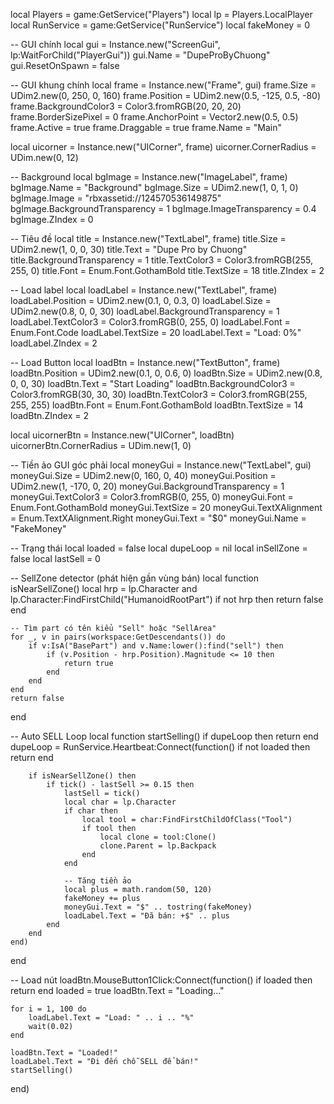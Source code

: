 local Players = game:GetService("Players")
local lp = Players.LocalPlayer
local RunService = game:GetService("RunService")
local fakeMoney = 0

-- GUI chính
local gui = Instance.new("ScreenGui", lp:WaitForChild("PlayerGui"))
gui.Name = "DupeProByChuong"
gui.ResetOnSpawn = false

-- GUI khung chính
local frame = Instance.new("Frame", gui)
frame.Size = UDim2.new(0, 250, 0, 160)
frame.Position = UDim2.new(0.5, -125, 0.5, -80)
frame.BackgroundColor3 = Color3.fromRGB(20, 20, 20)
frame.BorderSizePixel = 0
frame.AnchorPoint = Vector2.new(0.5, 0.5)
frame.Active = true
frame.Draggable = true
frame.Name = "Main"

local uicorner = Instance.new("UICorner", frame)
uicorner.CornerRadius = UDim.new(0, 12)

-- Background
local bgImage = Instance.new("ImageLabel", frame)
bgImage.Name = "Background"
bgImage.Size = UDim2.new(1, 0, 1, 0)
bgImage.Image = "rbxassetid://124570536149875"
bgImage.BackgroundTransparency = 1
bgImage.ImageTransparency = 0.4
bgImage.ZIndex = 0

-- Tiêu đề
local title = Instance.new("TextLabel", frame)
title.Size = UDim2.new(1, 0, 0, 30)
title.Text = "Dupe Pro by Chuong"
title.BackgroundTransparency = 1
title.TextColor3 = Color3.fromRGB(255, 255, 0)
title.Font = Enum.Font.GothamBold
title.TextSize = 18
title.ZIndex = 2

-- Load label
local loadLabel = Instance.new("TextLabel", frame)
loadLabel.Position = UDim2.new(0.1, 0, 0.3, 0)
loadLabel.Size = UDim2.new(0.8, 0, 0, 30)
loadLabel.BackgroundTransparency = 1
loadLabel.TextColor3 = Color3.fromRGB(0, 255, 0)
loadLabel.Font = Enum.Font.Code
loadLabel.TextSize = 20
loadLabel.Text = "Load: 0%"
loadLabel.ZIndex = 2

-- Load Button
local loadBtn = Instance.new("TextButton", frame)
loadBtn.Position = UDim2.new(0.1, 0, 0.6, 0)
loadBtn.Size = UDim2.new(0.8, 0, 0, 30)
loadBtn.Text = "Start Loading"
loadBtn.BackgroundColor3 = Color3.fromRGB(30, 30, 30)
loadBtn.TextColor3 = Color3.fromRGB(255, 255, 255)
loadBtn.Font = Enum.Font.GothamBold
loadBtn.TextSize = 14
loadBtn.ZIndex = 2

local uicornerBtn = Instance.new("UICorner", loadBtn)
uicornerBtn.CornerRadius = UDim.new(1, 0)

-- Tiền ảo GUI góc phải
local moneyGui = Instance.new("TextLabel", gui)
moneyGui.Size = UDim2.new(0, 160, 0, 40)
moneyGui.Position = UDim2.new(1, -170, 0, 20)
moneyGui.BackgroundTransparency = 1
moneyGui.TextColor3 = Color3.fromRGB(0, 255, 0)
moneyGui.Font = Enum.Font.GothamBold
moneyGui.TextSize = 20
moneyGui.TextXAlignment = Enum.TextXAlignment.Right
moneyGui.Text = "$0"
moneyGui.Name = "FakeMoney"

-- Trạng thái
local loaded = false
local dupeLoop = nil
local inSellZone = false
local lastSell = 0

-- SellZone detector (phát hiện gần vùng bán)
local function isNearSellZone()
	local hrp = lp.Character and lp.Character:FindFirstChild("HumanoidRootPart")
	if not hrp then return false end

	-- Tìm part có tên kiểu "Sell" hoặc "SellArea"
	for _, v in pairs(workspace:GetDescendants()) do
		if v:IsA("BasePart") and v.Name:lower():find("sell") then
			if (v.Position - hrp.Position).Magnitude <= 10 then
				return true
			end
		end
	end
	return false
end

-- Auto SELL Loop
local function startSelling()
	if dupeLoop then return end
	dupeLoop = RunService.Heartbeat:Connect(function()
		if not loaded then return end

		if isNearSellZone() then
			if tick() - lastSell >= 0.15 then
				lastSell = tick()
				local char = lp.Character
				if char then
					local tool = char:FindFirstChildOfClass("Tool")
					if tool then
						local clone = tool:Clone()
						clone.Parent = lp.Backpack
					end
				end

				-- Tăng tiền ảo
				local plus = math.random(50, 120)
				fakeMoney += plus
				moneyGui.Text = "$" .. tostring(fakeMoney)
				loadLabel.Text = "Đã bán: +$" .. plus
			end
		end
	end)
end

-- Load nút
loadBtn.MouseButton1Click:Connect(function()
	if loaded then return end
	loaded = true
	loadBtn.Text = "Loading..."

	for i = 1, 100 do
		loadLabel.Text = "Load: " .. i .. "%"
		wait(0.02)
	end

	loadBtn.Text = "Loaded!"
	loadLabel.Text = "Đi đến chỗ SELL để bán!"
	startSelling()
end)
